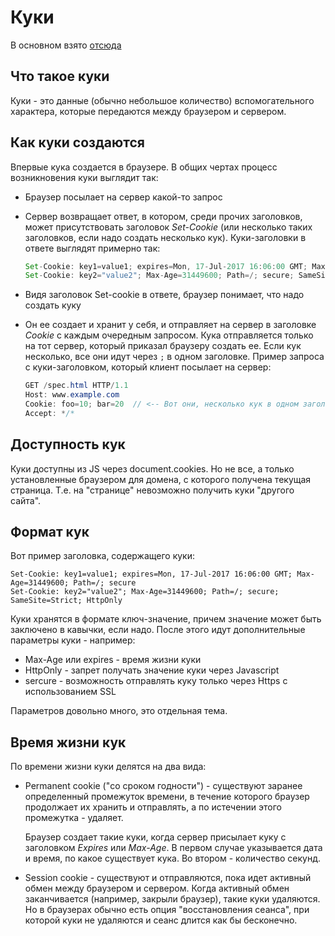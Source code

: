 # Куки

В основном взято [отсюда](https://developer.mozilla.org/ru/docs/Web/HTTP/Cookies)

## Что такое куки

Куки - это данные (обычно небольшое количество) вспомогательного характера, которые передаются между браузером и сервером. 

## Как куки создаются

Впервые кука создается в браузере. В общих чертах процесс возникновения куки выглядит так:

* Браузер посылает на сервер какой-то запрос

* Сервер возвращает ответ, в котором, среди прочих заголовков, может присутствовать заголовок *Set-Cookie* (или несколько таких заголовков, если надо создать несколько кук). Куки-заголовки в ответе выглядят примерно так:

  ```java
  Set-Cookie: key1=value1; expires=Mon, 17-Jul-2017 16:06:00 GMT; Max-Age=31449600; Path=/; secure
  Set-Cookie: key2="value2"; Max-Age=31449600; Path=/; secure; SameSite=Strict; HttpOnly
  ```

* Видя заголовок Set-cookie в ответе, браузер понимает, что надо создать куку

* Он ее создает и хранит у себя, и отправляет на сервер в заголовке *Cookie* с каждым очередным запросом. Кука отправляется только на тот сервер, который приказал браузеру создать ее. Если кук несколько, все они идут через `;` в одном заголовке. Пример запроса с куки-заголовком, который клиент посылает на сервер:

  ```java
  GET /spec.html HTTP/1.1
  Host: www.example.com
  Cookie: foo=10; bar=20  // <-- Вот они, несколько кук в одном заголовке
  Accept: */*
  ```

## Доступность кук

Куки доступны из JS через document.cookies. Но не все, а только установленные браузером для домена, с которого получена текущая страница. Т.е. на "странице" невозможно получить куки "другого сайта".

## Формат кук

Вот пример заголовка, содержащего куки:

```
Set-Cookie: key1=value1; expires=Mon, 17-Jul-2017 16:06:00 GMT; Max-Age=31449600; Path=/; secure
Set-Cookie: key2="value2"; Max-Age=31449600; Path=/; secure; SameSite=Strict; HttpOnly
```

Куки хранятся в формате ключ-значение, причем значение может быть заключено в кавычки, если надо. После этого идут дополнительные параметры куки - например:

* Max-Age или expires - время жизни куки
* HttpOnly - запрет получать значение куки через Javascript
* sercure - возможность отправлять куку только через Https с использованием SSL

 Параметров довольно много, это отдельная тема.

## Время жизни кук

По времени жизни куки делятся на два вида:

* Permanent cookie ("со сроком годности") - существуют заранее определенный промежуток времени, в течение которого браузер продолжает их хранить и отправлять, а по истечении этого промежутка - удаляет.

  Браузер создает такие куки, когда сервер присылает куку с заголовком *Expires* или *Max-Age*. В первом случае указывается дата и время, по какое существует кука. Во втором - количество секунд.

* Session cookie - существуют и отправляются, пока идет активный обмен между браузером и сервером. Когда активный обмен заканчивается (например, закрыли браузер), такие куки удаляются. Но в браузерах обычно есть опция "восстановления сеанса", при которой куки не удаляются и сеанс длится как бы бесконечно.